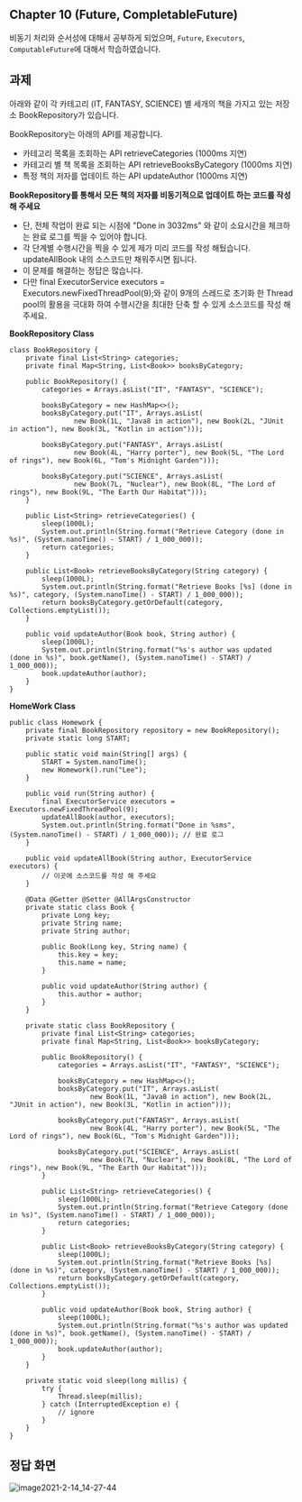 ## Chapter 10 (Future, CompletableFuture)

비동기 처리와 순서성에 대해서 공부하게 되었으며, `Future`, `Executors`, `ComputableFuture`에 대해서 학습하였습니다.

## 과제

아래와 같이 각 카테고리 (IT, FANTASY, SCIENCE) 별 세개의 책을 가지고 있는 저장소 BookRepository가 있습니다.

BookRepository는 아래의 API를 제공합니다.

- 카테고리 목록을 조회하는 API retrieveCategories (1000ms 지연)
- 카테고리 별 책 목록을 조회하는 API retrieveBooksByCategory (1000ms 지연)
- 특정 책의 저자를 업데이트 하는 API updateAuthor (1000ms 지연)

**BookRepository를 통해서 모든 책의 저자를 비동기적으로 업데이트 하는 코드를 작성 해 주세요**

- 단, 전체 작업이 완료 되는 시점에 "Done in 3032ms" 와 같이 소요시간을 체크하는 완료 로그를 찍을 수 있어야 합니다. 
- 각 단계별 수행시간을 찍을 수 있게 제가 미리 코드를 작성 해뒀습니다. updateAllBook 내의 소스코드만 채워주시면 됩니다.
- 이 문제를 해결하는 정답은 많습니다.
- 다만 final ExecutorService executors = Executors.newFixedThreadPool(9);와 같이 9개의 스레드로 초기화 한 Thread pool의 활용을 극대화 하여 수행시간을 최대한 단축 할 수 있게 소스코드를 작성 해 주세요.

**BookRepository Class**
```
class BookRepository {
    private final List<String> categories;
    private final Map<String, List<Book>> booksByCategory;
 
    public BookRepository() {
        categories = Arrays.asList("IT", "FANTASY", "SCIENCE");
 
        booksByCategory = new HashMap<>();
        booksByCategory.put("IT", Arrays.asList(
                new Book(1L, "Java8 in action"), new Book(2L, "JUnit in action"), new Book(3L, "Kotlin in action")));
 
        booksByCategory.put("FANTASY", Arrays.asList(
                new Book(4L, "Harry porter"), new Book(5L, "The Lord of rings"), new Book(6L, "Tom's Midnight Garden")));
 
        booksByCategory.put("SCIENCE", Arrays.asList(
                new Book(7L, "Nuclear"), new Book(8L, "The Lord of rings"), new Book(9L, "The Earth Our Habitat")));
    }
 
    public List<String> retrieveCategories() {
        sleep(1000L);
        System.out.println(String.format("Retrieve Category (done in %s)", (System.nanoTime() - START) / 1_000_000));
        return categories;
    }
 
    public List<Book> retrieveBooksByCategory(String category) {
        sleep(1000L);
        System.out.println(String.format("Retrieve Books [%s] (done in %s)", category, (System.nanoTime() - START) / 1_000_000));
        return booksByCategory.getOrDefault(category, Collections.emptyList());
    }
 
    public void updateAuthor(Book book, String author) {
        sleep(1000L);
        System.out.println(String.format("%s's author was updated (done in %s)", book.getName(), (System.nanoTime() - START) / 1_000_000));
        book.updateAuthor(author);
    }
}

```

**HomeWork Class**

```
public class Homework {
    private final BookRepository repository = new BookRepository();
    private static long START;
 
    public static void main(String[] args) {
        START = System.nanoTime();
        new Homework().run("Lee");
    }
 
    public void run(String author) {
        final ExecutorService executors = Executors.newFixedThreadPool(9);
        updateAllBook(author, executors);
        System.out.println(String.format("Done in %sms", (System.nanoTime() - START) / 1_000_000)); // 완료 로그
    }
 
    public void updateAllBook(String author, ExecutorService executors) {
        // 이곳에 소스코드를 작성 해 주세요
    }
 
    @Data @Getter @Setter @AllArgsConstructor
    private static class Book {
        private Long key;
        private String name;
        private String author;
 
        public Book(Long key, String name) {
            this.key = key;
            this.name = name;
        }
 
        public void updateAuthor(String author) {
            this.author = author;
        }
    }
 
    private static class BookRepository {
        private final List<String> categories;
        private final Map<String, List<Book>> booksByCategory;
 
        public BookRepository() {
            categories = Arrays.asList("IT", "FANTASY", "SCIENCE");
 
            booksByCategory = new HashMap<>();
            booksByCategory.put("IT", Arrays.asList(
                    new Book(1L, "Java8 in action"), new Book(2L, "JUnit in action"), new Book(3L, "Kotlin in action")));
 
            booksByCategory.put("FANTASY", Arrays.asList(
                    new Book(4L, "Harry porter"), new Book(5L, "The Lord of rings"), new Book(6L, "Tom's Midnight Garden")));
 
            booksByCategory.put("SCIENCE", Arrays.asList(
                    new Book(7L, "Nuclear"), new Book(8L, "The Lord of rings"), new Book(9L, "The Earth Our Habitat")));
        }
 
        public List<String> retrieveCategories() {
            sleep(1000L);
            System.out.println(String.format("Retrieve Category (done in %s)", (System.nanoTime() - START) / 1_000_000));
            return categories;
        }
 
        public List<Book> retrieveBooksByCategory(String category) {
            sleep(1000L);
            System.out.println(String.format("Retrieve Books [%s] (done in %s)", category, (System.nanoTime() - START) / 1_000_000));
            return booksByCategory.getOrDefault(category, Collections.emptyList());
        }
 
        public void updateAuthor(Book book, String author) {
            sleep(1000L);
            System.out.println(String.format("%s's author was updated (done in %s)", book.getName(), (System.nanoTime() - START) / 1_000_000));
            book.updateAuthor(author);
        }
    }
 
    private static void sleep(long millis) {
        try {
            Thread.sleep(millis);
        } catch (InterruptedException e) {
            // ignore
        }
    }
}
```
## 정답 화면
![image2021-2-14_14-27-44](https://user-images.githubusercontent.com/14002238/110233188-add87280-7f65-11eb-86da-aacef35f993d.png)


